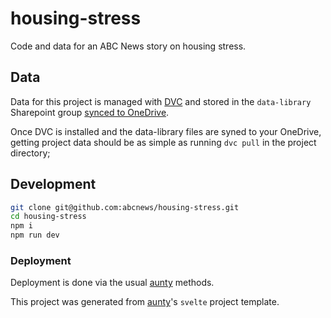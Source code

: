 # housing-stress

Code and data for an ABC News story on housing stress.

## Data

Data for this project is managed with [DVC](https://dvc.org/) and stored in the `data-library` Sharepoint group [synced to OneDrive](https://support.microsoft.com/en-us/office/sync-sharepoint-files-and-folders-87a96948-4dd7-43e4-aca1-53f3e18bea9b).

Once DVC is installed and the data-library files are syned to your OneDrive, getting project data should be as simple as running `dvc pull` in the project directory;

## Development

```bash
git clone git@github.com:abcnews/housing-stress.git
cd housing-stress
npm i
npm run dev
```

### Deployment

Deployment is done via the usual [aunty](https://github.com/abcnews/aunty) methods.

This project was generated from [aunty](https://github.com/abcnews/aunty)'s `svelte` project template.
